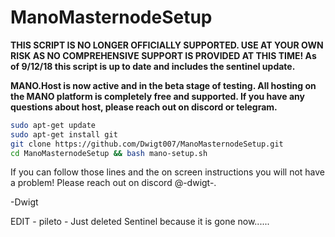 # ManoMasternodeSetup

**THIS SCRIPT IS NO LONGER OFFICIALLY SUPPORTED. USE AT YOUR OWN RISK AS NO COMPREHENSIVE SUPPORT IS PROVIDED AT THIS TIME! As of 9/12/18 this script is up to date and includes the sentinel update.**

**MANO.Host is now active and in the beta stage of testing. All hosting on the MANO platform is completely free and supported. If you have any questions about host, please reach out on discord or telegram.**

```bash 
sudo apt-get update
sudo apt-get install git
git clone https://github.com/Dwigt007/ManoMasternodeSetup.git
cd ManoMasternodeSetup && bash mano-setup.sh

```
If you can follow those lines and the on screen instructions you will not have a problem! Please reach out on discord @-dwigt-.

-Dwigt

EDIT - pileto - Just deleted Sentinel because it is gone now......

